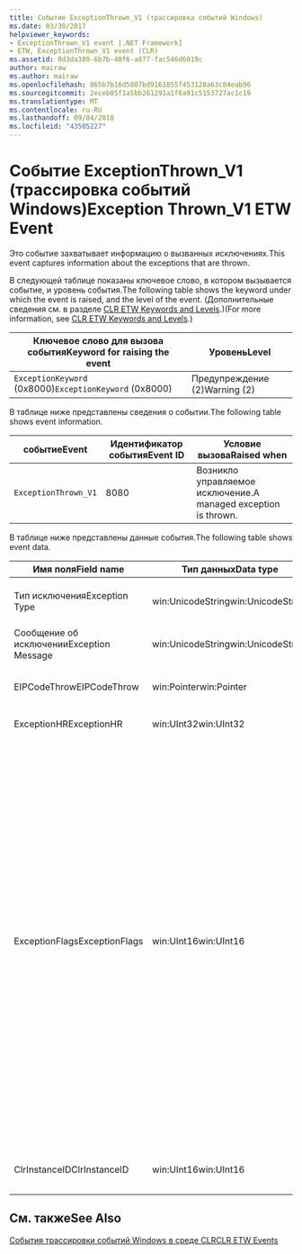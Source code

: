 ```yaml
---
title: Событие ExceptionThrown_V1 (трассировка событий Windows)
ms.date: 03/30/2017
helpviewer_keywords:
- ExceptionThrown_V1 event [.NET Framework]
- ETW, ExceptionThrown_V1 event (CLR)
ms.assetid: 0d3da389-6b7b-40f6-a877-fac546d6019c
author: mairaw
ms.author: mairaw
ms.openlocfilehash: 865b7b16d5807bd9161855f453128a63c84eab96
ms.sourcegitcommit: 2eceb05f1a5bb261291a1f6a91c5153727ac1c19
ms.translationtype: MT
ms.contentlocale: ru-RU
ms.lasthandoff: 09/04/2018
ms.locfileid: "43505227"
---
```

# <a name="exception-thrownv1-etw-event"></a><span data-ttu-id="1f8a3-102">Событие ExceptionThrown_V1 (трассировка событий Windows)</span><span class="sxs-lookup"><span data-stu-id="1f8a3-102">Exception Thrown_V1 ETW Event</span></span>
<span data-ttu-id="1f8a3-103">Это событие захватывает информацию о вызванных исключениях.</span><span class="sxs-lookup"><span data-stu-id="1f8a3-103">This event captures information about the exceptions that are thrown.</span></span>  
  
 <span data-ttu-id="1f8a3-104">В следующей таблице показаны ключевое слово, в котором вызывается событие, и уровень события.</span><span class="sxs-lookup"><span data-stu-id="1f8a3-104">The following table shows the keyword under which the event is raised, and the level of the event.</span></span> <span data-ttu-id="1f8a3-105">(Дополнительные сведения см. в разделе [CLR ETW Keywords and Levels](../../../docs/framework/performance/clr-etw-keywords-and-levels.md).)</span><span class="sxs-lookup"><span data-stu-id="1f8a3-105">(For more information, see [CLR ETW Keywords and Levels](../../../docs/framework/performance/clr-etw-keywords-and-levels.md).)</span></span>  
  
|<span data-ttu-id="1f8a3-106">Ключевое слово для вызова события</span><span class="sxs-lookup"><span data-stu-id="1f8a3-106">Keyword for raising the event</span></span>|<span data-ttu-id="1f8a3-107">Уровень</span><span class="sxs-lookup"><span data-stu-id="1f8a3-107">Level</span></span>|  
|-----------------------------------|-----------|  
|<span data-ttu-id="1f8a3-108">`ExceptionKeyword` (0x8000)</span><span class="sxs-lookup"><span data-stu-id="1f8a3-108">`ExceptionKeyword` (0x8000)</span></span>|<span data-ttu-id="1f8a3-109">Предупреждение (2)</span><span class="sxs-lookup"><span data-stu-id="1f8a3-109">Warning (2)</span></span>|  
  
 <span data-ttu-id="1f8a3-110">В таблице ниже представлены сведения о событии.</span><span class="sxs-lookup"><span data-stu-id="1f8a3-110">The following table shows event information.</span></span>  
  
|<span data-ttu-id="1f8a3-111">событие</span><span class="sxs-lookup"><span data-stu-id="1f8a3-111">Event</span></span>|<span data-ttu-id="1f8a3-112">Идентификатор события</span><span class="sxs-lookup"><span data-stu-id="1f8a3-112">Event ID</span></span>|<span data-ttu-id="1f8a3-113">Условие вызова</span><span class="sxs-lookup"><span data-stu-id="1f8a3-113">Raised when</span></span>|  
|-----------|--------------|-----------------|  
|`ExceptionThrown_V1`|<span data-ttu-id="1f8a3-114">80</span><span class="sxs-lookup"><span data-stu-id="1f8a3-114">80</span></span>|<span data-ttu-id="1f8a3-115">Возникло управляемое исключение.</span><span class="sxs-lookup"><span data-stu-id="1f8a3-115">A managed exception is thrown.</span></span>|  
  
 <span data-ttu-id="1f8a3-116">В таблице ниже представлены данные события.</span><span class="sxs-lookup"><span data-stu-id="1f8a3-116">The following table shows event data.</span></span>  
  
|<span data-ttu-id="1f8a3-117">Имя поля</span><span class="sxs-lookup"><span data-stu-id="1f8a3-117">Field name</span></span>|<span data-ttu-id="1f8a3-118">Тип данных</span><span class="sxs-lookup"><span data-stu-id="1f8a3-118">Data type</span></span>|<span data-ttu-id="1f8a3-119">Описание</span><span class="sxs-lookup"><span data-stu-id="1f8a3-119">Description</span></span>|  
|----------------|---------------|-----------------|  
|<span data-ttu-id="1f8a3-120">Тип исключения</span><span class="sxs-lookup"><span data-stu-id="1f8a3-120">Exception Type</span></span>|<span data-ttu-id="1f8a3-121">win:UnicodeString</span><span class="sxs-lookup"><span data-stu-id="1f8a3-121">win:UnicodeString</span></span>|<span data-ttu-id="1f8a3-122">Тип исключения, например `System.NullReferenceException`.</span><span class="sxs-lookup"><span data-stu-id="1f8a3-122">Type of the exception; for example, `System.NullReferenceException`.</span></span>|  
|<span data-ttu-id="1f8a3-123">Сообщение об исключении</span><span class="sxs-lookup"><span data-stu-id="1f8a3-123">Exception Message</span></span>|<span data-ttu-id="1f8a3-124">win:UnicodeString</span><span class="sxs-lookup"><span data-stu-id="1f8a3-124">win:UnicodeString</span></span>|<span data-ttu-id="1f8a3-125">Фактическое сообщение об исключении.</span><span class="sxs-lookup"><span data-stu-id="1f8a3-125">Actual exception message.</span></span>|  
|<span data-ttu-id="1f8a3-126">EIPCodeThrow</span><span class="sxs-lookup"><span data-stu-id="1f8a3-126">EIPCodeThrow</span></span>|<span data-ttu-id="1f8a3-127">win:Pointer</span><span class="sxs-lookup"><span data-stu-id="1f8a3-127">win:Pointer</span></span>|<span data-ttu-id="1f8a3-128">Указатель на инструкцию, в которой возникло исключение.</span><span class="sxs-lookup"><span data-stu-id="1f8a3-128">Instruction pointer where exception occurred.</span></span>|  
|<span data-ttu-id="1f8a3-129">ExceptionHR</span><span class="sxs-lookup"><span data-stu-id="1f8a3-129">ExceptionHR</span></span>|<span data-ttu-id="1f8a3-130">win:UInt32</span><span class="sxs-lookup"><span data-stu-id="1f8a3-130">win:UInt32</span></span>|<span data-ttu-id="1f8a3-131">Исключение [HRESULT](https://go.microsoft.com/fwlink/?LinkId=179679).</span><span class="sxs-lookup"><span data-stu-id="1f8a3-131">Exception [HRESULT](https://go.microsoft.com/fwlink/?LinkId=179679).</span></span>|  
|<span data-ttu-id="1f8a3-132">ExceptionFlags</span><span class="sxs-lookup"><span data-stu-id="1f8a3-132">ExceptionFlags</span></span>|<span data-ttu-id="1f8a3-133">win:UInt16</span><span class="sxs-lookup"><span data-stu-id="1f8a3-133">win:UInt16</span></span>|<span data-ttu-id="1f8a3-134">0x01: HasInnerException (см. раздел [События трассировки событий Windows в среде CLR](../../../docs/framework/performance/clr-etw-events.md) в документации по Visual Basic).</span><span class="sxs-lookup"><span data-stu-id="1f8a3-134">0x01: HasInnerException (see [CLR ETW Events](../../../docs/framework/performance/clr-etw-events.md) in the Visual Basic documentation).</span></span><br /><br /> <span data-ttu-id="1f8a3-135">0x02: IsNestedException.</span><span class="sxs-lookup"><span data-stu-id="1f8a3-135">0x02: IsNestedException.</span></span><br /><br /> <span data-ttu-id="1f8a3-136">0x04: IsRethrownException.</span><span class="sxs-lookup"><span data-stu-id="1f8a3-136">0x04: IsRethrownException.</span></span><br /><br /> <span data-ttu-id="1f8a3-137">0x08: IsCorruptedStateException (указывает, что процесс находится в поврежденном состоянии, см. раздел [Обработка исключений поврежденного состояния](https://go.microsoft.com/fwlink/?LinkId=179681) в библиотеке MSDN).</span><span class="sxs-lookup"><span data-stu-id="1f8a3-137">0x08: IsCorruptedStateException (indicates that the process state is corrupt; see [Handling Corrupted State Exceptions](https://go.microsoft.com/fwlink/?LinkId=179681) on MSDN).</span></span><br /><br /> <span data-ttu-id="1f8a3-138">0x10: IsCLSCompliant (исключение, производное от <xref:System.Exception>, является CLS-совместимым; в противном случае такое исключение не является CLS-совместимым).</span><span class="sxs-lookup"><span data-stu-id="1f8a3-138">0x10: IsCLSCompliant (an exception that derives from <xref:System.Exception> is CLS-compliant; otherwise, it is not CLS-compliant).</span></span>|  
|<span data-ttu-id="1f8a3-139">ClrInstanceID</span><span class="sxs-lookup"><span data-stu-id="1f8a3-139">ClrInstanceID</span></span>|<span data-ttu-id="1f8a3-140">win:UInt16</span><span class="sxs-lookup"><span data-stu-id="1f8a3-140">win:UInt16</span></span>|<span data-ttu-id="1f8a3-141">Уникальный идентификатор экземпляра CLR или CoreCLR.</span><span class="sxs-lookup"><span data-stu-id="1f8a3-141">Unique ID for the instance of CLR or CoreCLR.</span></span>|  
  
## <a name="see-also"></a><span data-ttu-id="1f8a3-142">См. также</span><span class="sxs-lookup"><span data-stu-id="1f8a3-142">See Also</span></span>  
 [<span data-ttu-id="1f8a3-143">События трассировки событий Windows в среде CLR</span><span class="sxs-lookup"><span data-stu-id="1f8a3-143">CLR ETW Events</span></span>](../../../docs/framework/performance/clr-etw-events.md)
